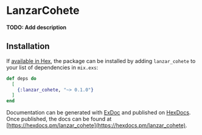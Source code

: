 # LanzarCohete

**TODO: Add description**

## Installation

If [available in Hex](https://hex.pm/docs/publish), the package can be installed
by adding `lanzar_cohete` to your list of dependencies in `mix.exs`:

```elixir
def deps do
  [
    {:lanzar_cohete, "~> 0.1.0"}
  ]
end
```

Documentation can be generated with [ExDoc](https://github.com/elixir-lang/ex_doc)
and published on [HexDocs](https://hexdocs.pm). Once published, the docs can
be found at [https://hexdocs.pm/lanzar_cohete](https://hexdocs.pm/lanzar_cohete).

